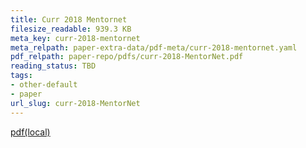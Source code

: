 ```yaml
---
title: Curr 2018 Mentornet
filesize_readable: 939.3 KB
meta_key: curr-2018-mentornet
meta_relpath: paper-extra-data/pdf-meta/curr-2018-mentornet.yaml
pdf_relpath: paper-repo/pdfs/curr-2018-MentorNet.pdf
reading_status: TBD
tags:
- other-default
- paper
url_slug: curr-2018-MentorNet
---
```


[pdf(local)](../../paper-repo/pdfs/curr-2018-MentorNet.pdf)
